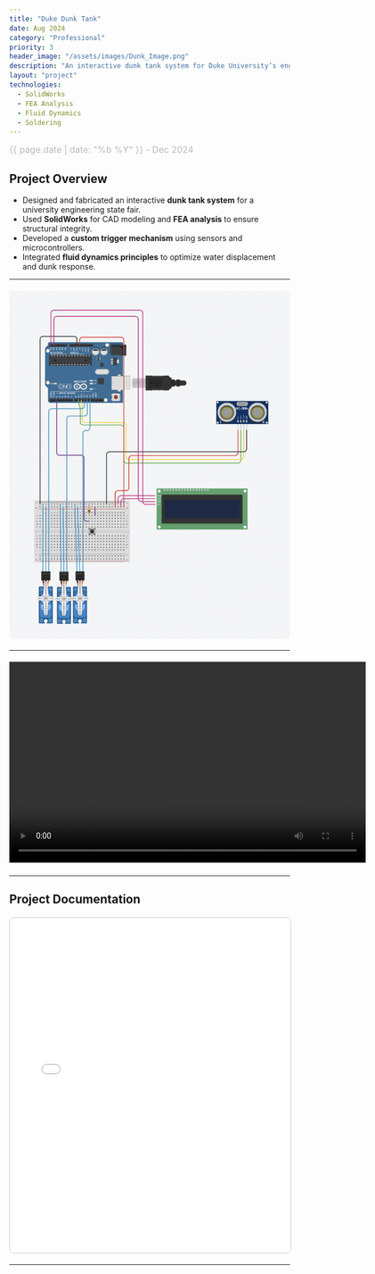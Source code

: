 ```yaml
---
title: "Duke Dunk Tank"
date: Aug 2024
category: "Professional"  
priority: 3
header_image: "/assets/images/Dunk_Image.png" 
description: "An interactive dunk tank system for Duke University’s engineering fair."
layout: "project"  
technologies:
  - SolidWorks
  - FEA Analysis
  - Fluid Dynamics
  - Soldering
---
```


<div class="project-meta">
    <span class="project-date">{{ page.date | date: "%b %Y" }} - Dec 2024</span>
</div>

## Project Overview
- Designed and fabricated an interactive **dunk tank system** for a university engineering state fair.
- Used **SolidWorks** for CAD modeling and **FEA analysis** to ensure structural integrity.
- Developed a **custom trigger mechanism** using sensors and microcontrollers.
- Integrated **fluid dynamics principles** to optimize water displacement and dunk response.

---

<img src="/assets/images/Dunk_Circuit.png" alt="Duke Dunk Tank" class="project-image" />

---
<div class="video-container">
    <video width="640" height="360" controls>
        <source src="https://raw.githubusercontent.com/isabeldudlyke/isabeldudlyke.github.io/main/assets/videos/Demo.mp4" type="video/mp4">
        Your browser does not support the video tag.
    </video>
</div>


---

## **Project Documentation**
<embed src="/assets/documents/EGR_421_Mini_Project_FINAL.pdf" width="100%" height="600px" type="application/pdf">
<p style="text-align: center;">

---

<style>

.project-content h1 {
    color: #f0f0f0;  /* Light gray (adjust as needed) */
    font-size: 2.5rem;  /* Adjust for visibility */
    margin-bottom: 10px;
}
  
  .project-meta {
    font-size: 1rem;
    color: #888;
    font-weight: 400;
    margin-bottom: 1rem;
    text-align: left;
}

.project-date {
    display: block;
    font-size: 1rem;
    color: #bbb;
}

.project-image {
    display: block;
    max-width: 100%;
    height: auto;
    margin: 20px auto;
    border-radius: 8px;
}

.video-container {
    text-align: center;
    margin: 20px 0;
}

embed {
    display: block;
    margin: 20px auto;
    border: 1px solid #ccc;
    border-radius: 8px;
}
</style>
